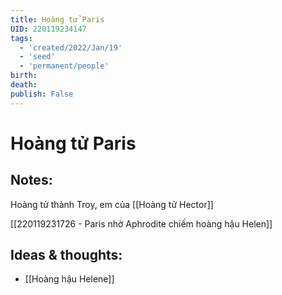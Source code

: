 ```yaml
---
title: Hoàng tử Paris
UID: 220119234147
tags:
  - 'created/2022/Jan/19'
  - 'seed'
  - 'permanent/people'
birth:
death:
publish: False
---
```

# Hoàng tử Paris

## Notes:
Hoàng tử thành Troy, em của [[Hoàng tử Hector]]

[[220119231726 - Paris nhờ Aphrodite chiếm hoàng hậu Helen]]

## Ideas & thoughts:
- [[Hoàng hậu Helene]]